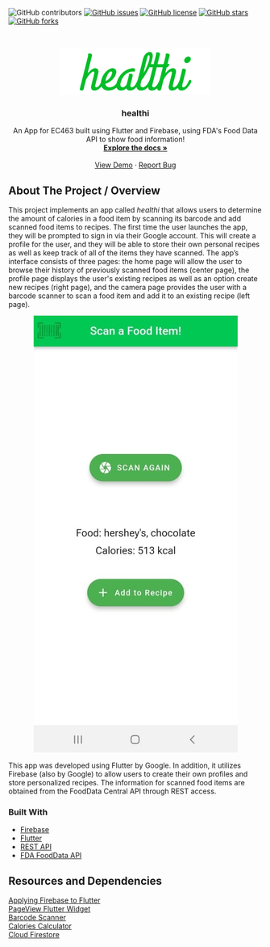 <!-- Project Shields -->
![GitHub contributors](https://img.shields.io/github/contributors/jasoninirio/Software-Miniproject)
[![GitHub issues](https://img.shields.io/github/issues/jasoninirio/Software-Miniproject)](https://github.com/jasoninirio/Software-Miniproject/issues)
[![GitHub license](https://img.shields.io/github/license/jasoninirio/Software-Miniproject)](https://github.com/jasoninirio/Software-Miniproject/blob/main/LICENSE)
[![GitHub stars](https://img.shields.io/github/stars/jasoninirio/Software-Miniproject)](https://github.com/jasoninirio/Software-Miniproject/stargazers)
[![GitHub forks](https://img.shields.io/github/forks/jasoninirio/Software-Miniproject)](https://github.com/jasoninirio/Software-Miniproject/network)

<!-- Project Logo + Table of Contents -->
<br />
<p align="center">
  <a href="https://github.com/jasoninirio/Software-Miniproject">
    <img src="images/logo_full.png" alt="Logo" width="300" height="93">
  </a>

  <h3 align="center">healthi</h3>

  <p align="center">
    An App for EC463 built using Flutter and Firebase, using FDA's Food Data API to show food information!
    <br />
    <a href="https://github.com/jasoninirio/Software-Miniproject"><strong>Explore the docs »</strong></a>
    <br />
    <br />
    <a href="https://github.com/jasoninirio/Software-Miniproject">View Demo</a>
    ·
    <a href="https://github.com/jasoninirio/Software-Miniproject/issues">Report Bug</a>
  </p>
</p>

## About The Project / Overview
This project implements an app called *healthi* that allows users to determine the amount of calories in a food item by scanning its barcode and add scanned food items to recipes. The first time the user launches the app, they will be prompted to sign in via their Google account. This will create a profile for the user, and they will be able to store their own personal recipes as well as keep track of all of the items they have scanned. The app’s interface consists of three pages: the home page will allow the user to browse their history of previously scanned food items (center page), the profile page displays the user's existing recipes as well as an option create new recipes (right page), and the camera page provides the user with a barcode scanner to scan a food item and add it to an existing recipe (left page).

<p align="center">
   <img src="images/camera.jpg">
</p>

This app was developed using Flutter by Google. In addition, it utilizes Firebase (also by Google) to allow users to create their own profiles and store personalized recipes. The information for scanned food items are obtained from the FoodData Central API through REST access. 


### Built With

* [Firebase](https://firebase.google.com/)
* [Flutter](https://flutter.dev/)
* [REST API](https://restfulapi.net/)
* [FDA FoodData API](https://fdc.nal.usda.gov/api-guide.html)

## Resources and Dependencies
[Applying Firebase to Flutter](https://firebase.google.com/docs/flutter/setup?platform=ios)  
[PageView Flutter Widget](https://medium.com/flutter-community/flutter-pageview-widget-e0f6c8092636)  
[Barcode Scanner](https://pub.dev/packages/flutter_barcode_scanner)  
[Calories Calculator](https://www.checkyourhealth.org/eat-healthy/cal_calculator.php)  
[Cloud Firestore](https://firebase.google.com/docs/firestore/quickstart?authuser=1)  
